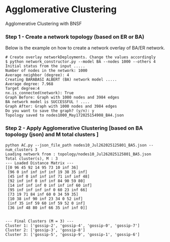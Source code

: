 # Agglomerative Clustering
Agglomerative Clustering with BNSF

### Step 1 - Create a network topology (based on ER or BA)
Below is the example on how to create a network overlay of BA/ER network.

```shell
# Create overlay networkDeployments. Change the values accordingly
$ python network_constructor.py --model BA --nodes 1000 --others 4
Initial status from the input .....
Number of nodes in the network: 1000
Average neighbor (degree): 4
Creating BARABASI ALBERT (BA) network model .....
Average degree: 7.968
Target degree:4
nx.is_connected(network): True
Graph Before: Graph with 1000 nodes and 3984 edges
BA network model is SUCCESSFUL ! ....
Graph After: Graph with 1000 nodes and 3984 edges
Do you want to save the graph? (y/n): y
Topology saved to nodes1000_May172025154908_BA4.json
```

### Step 2 - Apply Agglomerative Clustering [based on BA topology (json) and M total clusters ] 

```shell
python AC.py --json_file_path nodes10_Jul262025125801_BA5.json --num_clusters 3 
Loading network from : topology/nodes10_Jul262025125801_BA5.json
Total cluster(s), M : 3
--- Loaded Distance Matrix ---
[[0 96 45 92 14 95 73 10 inf 36]
 [96 0 inf inf inf inf 19 38 35 inf]
 [45 inf 0 inf inf inf 71 inf inf 48]
 [92 inf inf 0 inf inf 84 90 59 80]
 [14 inf inf inf 0 inf inf inf 60 inf]
 [95 inf inf inf inf 0 60 23 inf 66]
 [73 19 71 84 inf 60 0 34 59 35]
 [10 38 inf 90 inf 23 34 0 52 inf]
 [inf 35 inf 59 60 inf 59 52 0 inf]
 [36 inf 48 80 inf 66 35 inf inf 0]]


--- Final Clusters (M = 3) ---
Cluster 1: ['gossip-2', 'gossip-4', 'gossip-0', 'gossip-7']
Cluster 2: ['gossip-3', 'gossip-8']
Cluster 3: ['gossip-5', 'gossip-9', 'gossip-1', 'gossip-6']

```